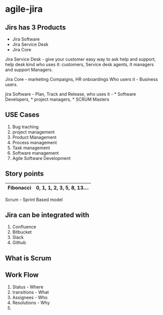 # agile-jira


## Jirs has 3 Products
   * Jira Software
   * Jira Service Desk
   * Jira Core
   
Jira Service Desk - give your customer easy way to ask help and support, help desk kind
     who uses it: customers, Service desk agents, It managers and support Managers.

Jira Core - marketing Compaigns, HR onboardings
     Who users it - Business users.
     
     
jira Software - Plan, Track and Release,
  who uses it - 
     * Software Developers, 
     * project managers, 
     * SCRUM Masters

## USE Cases
1. Bug traching
2. project management
3. Product Management
4. Process management
5. Task management
6. Software management
7. Agile Software Development






## Story points
| Fibonacci| 0, 1, 1, 2, 3, 5, 8, 13....|
|---|---|
 

Scrum - Sprint Based model

## Jira can be integrated with
   1. Confluence
   2. Bitbucket
   3. Slack
   4. Github

## What is Scrum


## Work Flow
1. Status - Where
2. transitions - What
3. Assignees - Who
4. Resolutions - Why
5. 
